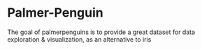 # Palmer-Penguin
The goal of palmerpenguins is to provide a great dataset for data exploration &amp; visualization, as an alternative to iris
